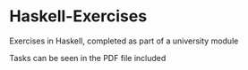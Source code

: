 # Haskell-Exercises
Exercises in Haskell, completed as part of a university module

Tasks can be seen in the PDF file included
